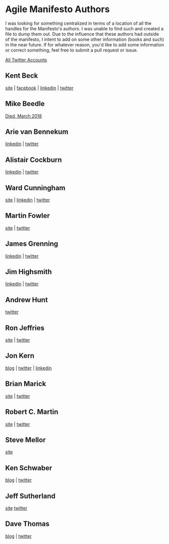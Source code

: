 # Agile Manifesto Authors

I was looking for something centralized in terms of a location of all the handles for the Manifesto's authors.  I was unable to find such and created a file to dump them out.  Due to the influence that these authors had outside of the manifesto, I intent to add on some other information (books and such) in the near future.  If for whatever reason, you'd like to add some information or correct something, feel free to submit a pull request or issue.

[All Twitter Accounts](https://twitter.com/search?q=from%3AKentBeck%20OR%20from%3Aarievanbennekum%20OR%20from%3ATotherAlistair%20OR%20from%3Awardcunningham%20OR%20from%3Amartinfowler%20OR%20from%3Ajwgrenning%20OR%20from%3Ajimhighsmith%20OR%20from%3Apragmaticandy%20OR%20from%3ARonJeffries%20OR%20from%3AJonKernPA%20OR%20from%3Amarick%20OR%20from%3Aunclebobmartin%20OR%20from%3Akschwaber%20OR%20from%3Ajeffsutherland%20OR%20from%3Apragdave&src=typed_query)

## Kent Beck

[site](https://www.kentbeck.com/) |
[facebook](https://www.facebook.com/KentBeckProgrammer/) |
[linkedin](https://www.linkedin.com/in/kentbeck/) |
[twitter](https://twitter.com/KentBeck)

## Mike Beedle

[Died, March 2018](https://chicago.cbslocal.com/2018/04/19/why-wasnt-he-already-behind-bars-stabbing-suspect-previously-arrested-98-times/)

## Arie van Bennekum

[linkedin](https://www.linkedin.com/in/ariev3) |
[twitter](https://twitter.com/arievanbennekum)

## Alistair Cockburn

[linkedin](https://www.linkedin.com/in/alistaircockburn/) |
[twitter](https://twitter.com/TotherAlistair)

## Ward Cunningham

[site](http://c2.com/) |
[linkedin](https://www.linkedin.com/in/wardcunningham/) |
[twitter](https://twitter.com/wardcunningham)

## Martin Fowler

[site](https://martinfowler.com/) |
[twitter](https://twitter.com/martinfowler)

## James Grenning

[linkedin](https://www.linkedin.com/in/jwgrenning/) |
[twitter](https://twitter.com/jwgrenning)

## Jim Highsmith

[linkedin](https://www.linkedin.com/in/jhighsmith/) |
[twitter](https://twitter.com/jimhighsmith)

## Andrew Hunt

[twitter](https://twitter.com/pragmaticandy)

## Ron Jeffries

[site](http://www.ronjeffries.com/) |
[twitter](https://twitter.com/RonJeffries)

## Jon Kern

[blog](http://technicaldebt.com/) |
[twitter](https://twitter.com/JonKernPA) |
[linkedin](https://www.linkedin.com/in/jonkern/)

## Brian Marick

[site](http://www.exampler.com/) |
[twitter](https://twitter.com/marick)

## Robert C. Martin

[site](https://blog.cleancoder.com/) |
[twitter](https://twitter.com/unclebobmartin)

## Steve Mellor

[site](http://stephenmellor.com/)

## Ken Schwaber

[blog](https://kenschwaber.wordpress.com) |
[twitter](https://twitter.com/kschwaber)

## Jeff Sutherland

[site](https://www.scruminc.com/)
[twitter](https://twitter.com/jeffsutherland)

## Dave Thomas

[blog](https://pragdave.me/) |
[twitter](https://twitter.com/pragdave)
